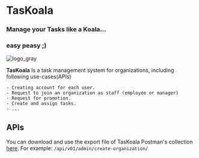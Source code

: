 # **TasKoala**

### Manage your Tasks like a Koala...
### easy peasy ;)

![logo_gray](https://github.com/maripillon/TasKoala/blob/master/Logo/Logo_gray.png?raw=true)

**TasKoala** Is a task management system for organizations, including following use-cases(APIs)

    - Creating account for each user.
    - Request to join an organization as staff (employee or manager)
    - Request for promotion.
    - Create and assign tasks.
    - ...


## APIs

You can download and use the export file of TasKoala Postman's collection [here](https://github.com/maripillon/TasKoala/tree/master/files/postman).
For example:
`/api/v01/admin/create-organization/`



